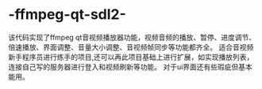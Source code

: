 # -ffmpeg-qt-sdl2-
该代码实现了ffmpeg qt音视频播放器功能，视频音频的播放、暂停、进度调节、倍速播放、界面调整、音量大小调整、音视频帧同步等功能都齐全。  适合音视频新手程序员进行练手的项目,还可以再此项目基础上进行扩展，如实现播放列表，连接自己写的服务器进行登入和视频刷新等功能。  对于ui界面还有些瑕疵但基本能用。
